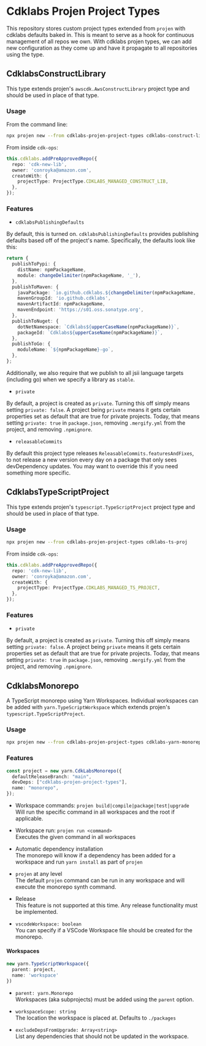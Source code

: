 # Cdklabs Projen Project Types

This repository stores custom project types extended from `projen` with cdklabs defaults
baked in. This is meant to serve as a hook for continuous management of all repos we own.
With cdklabs projen types, we can add new configuration as they come up and have it
propagate to all repositories using the type.

## CdklabsConstructLibrary

This type extends projen's `awscdk.AwsConstructLibrary` project type and should be used in place
of that type.

### Usage

From the command line:

```bash
npx projen new --from cdklabs-projen-project-types cdklabs-construct-lib
```

From inside `cdk-ops`:

```ts
this.cdklabs.addPreApprovedRepo({
  repo: 'cdk-new-lib',
  owner: 'conroyka@amazon.com',
  createWith: {
    projectType: ProjectType.CDKLABS_MANAGED_CONSTRUCT_LIB,
  },
});
```

### Features

- `cdklabsPublishingDefaults`

By default, this is turned on. `cdklabsPublishingDefaults` provides publishing defaults based off
of the project's name. Specifically, the defaults look like this:

```ts
return {
  publishToPypi: {
    distName: npmPackageName,
    module: changeDelimiter(npmPackageName, '_'),
  },
  publishToMaven: {
    javaPackage: `io.github.cdklabs.${changeDelimiter(npmPackageName, '.')}`,
    mavenGroupId: 'io.github.cdklabs',
    mavenArtifactId: npmPackageName,
    mavenEndpoint: 'https://s01.oss.sonatype.org',
  },
  publishToNuget: {
    dotNetNamespace: `Cdklabs${upperCaseName(npmPackageName)}`,
    packageId: `Cdklabs${upperCaseName(npmPackageName)}`,
  },
  publishToGo: {
    moduleName: `${npmPackageName}-go`,
  },
};
```

Additionally, we also require that we publish to all jsii language targets (including go) when
we specify a library as `stable`.

- `private`

By default, a project is created as `private`. Turning this off simply means setting `private: false`.
A project being `private` means it gets certain properties set as default that are true for private
projects. Today, that means setting `private: true` in `package.json`, removing `.mergify.yml` from
the project, and removing `.npmignore`.

- `releasableCommits`

By default this project type releases `ReleasableCommits.featuresAndFixes`, to not release a new
version every day on a package that only sees devDependency updates. You may want to override this
if you need something more specific.

## CdklabsTypeScriptProject

This type extends projen's `typescript.TypeScriptProject` project type and should be used in place
of that type.

### Usage

```bash
npx projen new --from cdklabs-projen-project-types cdklabs-ts-proj
```

From inside `cdk-ops`:

```ts
this.cdklabs.addPreApprovedRepo({
  repo: 'cdk-new-lib',
  owner: 'conroyka@amazon.com',
  createWith: {
    projectType: ProjectType.CDKLABS_MANAGED_TS_PROJECT,
  },
});
```

### Features

- `private`

By default, a project is created as `private`. Turning this off simply means setting `private: false`.
A project being `private` means it gets certain properties set as default that are true for private
projects. Today, that means setting `private: true` in `package.json`, removing `.mergify.yml` from
the project, and removing `.npmignore`.

## CdklabsMonorepo

A TypeScript monorepo using Yarn Workspaces.
Individual workspaces can be added with `yarn.TypeScriptWorkspace` which extends projen's `typescript.TypeScriptProject`.

### Usage

```bash
npx projen new --from cdklabs-projen-project-types cdklabs-yarn-monorepo
```

### Features

```ts
const project = new yarn.CdkLabsMonorepo({
  defaultReleaseBranch: "main",
  devDeps: ["cdklabs-projen-project-types"],
  name: "monorepo",
});
```

- Workspace commands: `projen build|compile|package|test|upgrade`\
Will run the specific command in all workspaces and the root if applicable.

- Workspace run: `projen run <command>`\
Executes the given command in all workspaces

- Automatic dependency installation\
The monorepo will know if a dependency has been added for a workspace and run `yarn install` as part of `projen`

- `projen` at any level\
The default `projen` command can be run in any workspace and will execute the monorepo synth command.

- Release\
This feature is not supported at this time.
Any release functionality must be implemented.

- `vscodeWorkspace: boolean`\
You can specify if a VSCode Workspace file should be created for the monorepo.

#### Workspaces

```ts
new yarn.TypeScriptWorkspace({
  parent: project,
  name: 'workspace'
})
```

- `parent: yarn.Monorepo`\
Workspaces (aka subprojects) must be added using the `parent` option.

- `workspaceScope: string`\
The location the workspace is placed at. Defaults to `./packages`

- `excludeDepsFromUpgrade: Array<string>`\
List any dependencies that should not be updated in the workspace.

